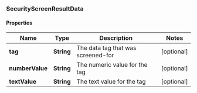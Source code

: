 ### SecurityScreenResultData

#### Properties
Name | Type | Description | Notes
------------ | ------------- | ------------- | -------------
**tag** | **String** | The data tag that was screened-for | [optional] 
**numberValue** | **String** | The numeric value for the tag | [optional] 
**textValue** | **String** | The text value for the tag | [optional] 



